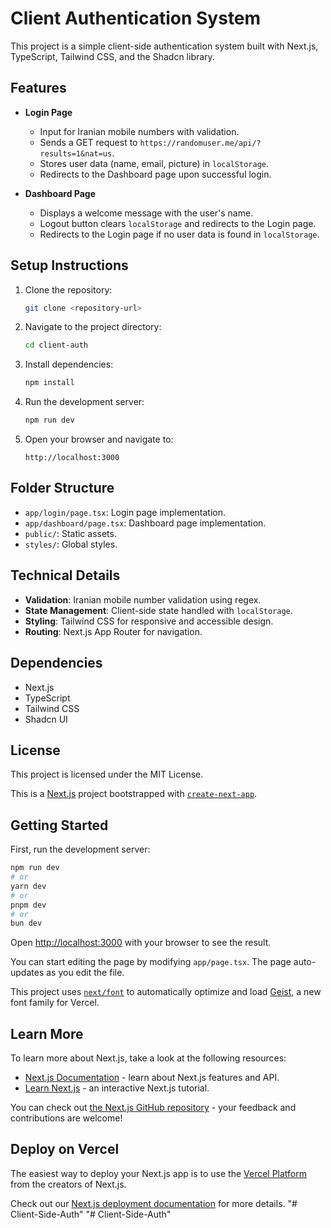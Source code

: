 # Client Authentication System

This project is a simple client-side authentication system built with Next.js, TypeScript, Tailwind CSS, and the Shadcn library.

## Features

- **Login Page**

  - Input for Iranian mobile numbers with validation.
  - Sends a GET request to `https://randomuser.me/api/?results=1&nat=us`.
  - Stores user data (name, email, picture) in `localStorage`.
  - Redirects to the Dashboard page upon successful login. 

- **Dashboard Page**
  - Displays a welcome message with the user's name.
  - Logout button clears `localStorage` and redirects to the Login page.
  - Redirects to the Login page if no user data is found in `localStorage`.

## Setup Instructions

1. Clone the repository:

   ```bash
   git clone <repository-url>
   ```

2. Navigate to the project directory:

   ```bash
   cd client-auth
   ```

3. Install dependencies:

   ```bash
   npm install
   ```

4. Run the development server:

   ```bash
   npm run dev
   ```

5. Open your browser and navigate to:
   ```
   http://localhost:3000
   ```

## Folder Structure

- `app/login/page.tsx`: Login page implementation.
- `app/dashboard/page.tsx`: Dashboard page implementation.
- `public/`: Static assets.
- `styles/`: Global styles.

## Technical Details

- **Validation**: Iranian mobile number validation using regex.
- **State Management**: Client-side state handled with `localStorage`.
- **Styling**: Tailwind CSS for responsive and accessible design.
- **Routing**: Next.js App Router for navigation.

## Dependencies

- Next.js
- TypeScript
- Tailwind CSS
- Shadcn UI

## License

This project is licensed under the MIT License.

This is a [Next.js](https://nextjs.org) project bootstrapped with [`create-next-app`](https://nextjs.org/docs/app/api-reference/cli/create-next-app).

## Getting Started

First, run the development server:

```bash
npm run dev
# or
yarn dev
# or
pnpm dev
# or
bun dev
```

Open [http://localhost:3000](http://localhost:3000) with your browser to see the result.

You can start editing the page by modifying `app/page.tsx`. The page auto-updates as you edit the file.

This project uses [`next/font`](https://nextjs.org/docs/app/building-your-application/optimizing/fonts) to automatically optimize and load [Geist](https://vercel.com/font), a new font family for Vercel.

## Learn More

To learn more about Next.js, take a look at the following resources:

- [Next.js Documentation](https://nextjs.org/docs) - learn about Next.js features and API.
- [Learn Next.js](https://nextjs.org/learn) - an interactive Next.js tutorial.

You can check out [the Next.js GitHub repository](https://github.com/vercel/next.js) - your feedback and contributions are welcome!

## Deploy on Vercel

The easiest way to deploy your Next.js app is to use the [Vercel Platform](https://vercel.com/new?utm_medium=default-template&filter=next.js&utm_source=create-next-app&utm_campaign=create-next-app-readme) from the creators of Next.js.

Check out our [Next.js deployment documentation](https://nextjs.org/docs/app/building-your-application/deploying) for more details.
"# Client-Side-Auth" 
"# Client-Side-Auth" 
